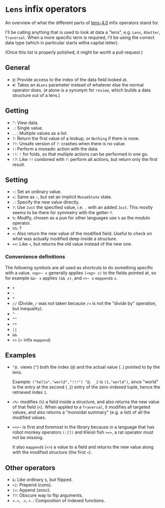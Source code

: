 `Lens` infix operators
======================

An overview of what the different parts of [lens-4.0][lens] infix operators
stand for.

I'll be calling anything that is used to look at data a "lens", e.g. `Lens`,
`ASetter`, `Traversal`. When a more specific term is required, I'll be using the
correct data type (which in particular starts witha capital letter).

(Once this list is properly polished, it might be worth a pull request.)

[lens]: http://hackage.haskell.org/package/lens



## General

- `@`:  Provide access to the index of the data field looked at.
- `#`:  Takes an `ALens` parameter instead of whatever else the normal operator
        does. (`#` alone is a synonym for `review`, which builds a data
        structure out of a lens.)



## Getting

- `^`:  View data.
- `.`:  Single value.
- `..`: Multiple values as a list.
- `?`:  Return the first value of a lookup, or `Nothing` if there is none.
- `?!`: Unsafe version of `?`: crashes when there is no value.
- `!`:  Perform a monadic action with the data.
- `!!`: `!` for folds, so that multiple actions can be performed in one go.
- `!?`: Like `!!` combined with `?`: perform all actions, but return only the
        first result.



## Setting

- `~`:  Set an ordinary value.
- `=`:  Same as `~`, but set an implicit `MonadState` state.
- `.`:  Specify the new value directly.
- `?`:  Use `Just` the specified value, i.e. `.` with an added `Just`. This
        mostly seems to be there for symmetry with the getter-`?`.
- `%`:  *Mod*ify, chosen as a pun for other languages use `%` as the *mod*ulo
        operator.
- `%%`: ?
- `<`:  Also return the new value of the modified field. Useful to check on what
        was actually modified deep inside a structure.
- `<<`: Like `<`, but returns the old value instead of the new one.



### Convenience definitions

The following symbols are all used as shortcuts to do something specific with a
value. `<op>~ x` generally applies `(<op> x)` to the fields pointed at, so for
example `&&~ x` applies `(&& x)`, and `<>~ x` `mappend`s `x`.

- `+`
- `-`
- `*`
- `//` (Divide; `/` was not taken because `/=` is not the "divide by" operation,
       but inequality).
- `^`
- `^^`
- `**`
- `||`
- `&&`
- `<>` (= infix `mappend`)



## Examples

- `^@.` views (`^`) both the index (`@`) and the actual value (`.`) pointed to
  by the lens.

  Example: `("hello","world","!!!") ^@. _2` is `(1,"world")`, since
  "world" is the entry at the second (`_2`) entry of the zero-indexed tuple,
  hence the retrieved index `1`.

- `<%~` modifies (`%`) a field inside a structure, and also returns the new
  value of that field (`<`). When applied to a `Traversal`, it modifies all
  targeted values, and also returns a "monoidal summary" (e.g. a list) of all
  the modified values.

- `<<>~` is first and foremost in the library because in a language that has
  robot monkey operators `(:[])` and Kleisli fish `>=>`, a rat operator must not
  be missing.

  It also `mappend`s (`<>`) a value to a field and returns the new value along
  with the modified structure (the first `<`).



## Other operators

- `&`:  Like ordinary `$`, but flipped.
- `<|`: Prepend (cons).
- `|>`: Append (snoc).
- `??`: Obscure way to flip arguments.
- `<.>`, `.>`, `<.`: Composition of indexed functions.